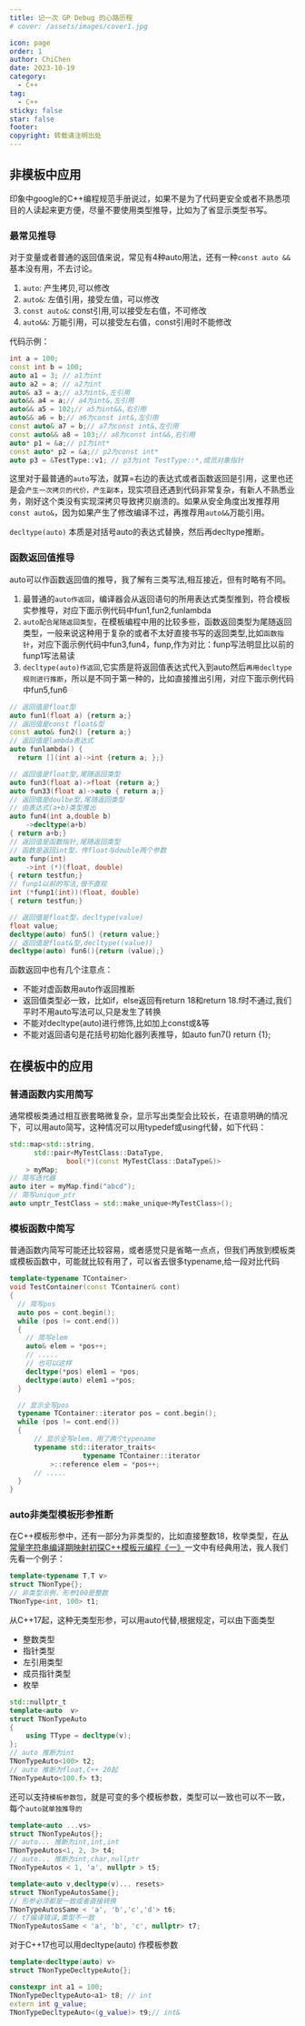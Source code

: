```yaml
---
title: 记一次 GP Debug 的心路历程
# cover: /assets/images/cover1.jpg

icon: page
order: 1
author: ChiChen
date: 2023-10-19
category:
  - C++
tag:
  - C++
sticky: false
star: false
footer: 
copyright: 转载请注明出处
---
```


## 非模板中应用

印象中google的C++编程规范手册说过，如果不是为了代码更安全或者不熟悉项目的人读起来更方便，尽量不要使用类型推导，比如为了省显示类型书写。

### 最常见推导

对于变量或者普通的返回值来说，常见有4种auto用法，还有一种`const auto &&`基本没有用，不去讨论。

1. `auto`: 产生拷贝,可以修改
2. `auto&`: 左值引用，接受左值，可以修改
3. `const auto&`: const引用,可以接受左右值，不可修改
4. `auto&&`: 万能引用，可以接受左右值，const引用时不能修改

代码示例：

```cpp
int a = 100;
const int b = 100;
auto a1 = 3; // a1为int
auto a2 = a; // a2为int
auto& a3 = a;// a3为int&,左引用
auto&& a4 = a;// a4为int&,左引用
auto&& a5 = 102;// a5为int&&,右引用
auto&& a6 = b;// a6为const int&,左引用
const auto& a7 = b;// a7为const int&,左引用
const auto&& a8 = 103;// a8为const int&&,右引用
auto* p1 = &a;// p1为int*
const auto* p2 = &a;// p2为const int*
auto p3 = &TestType::v1; // p3为int TestType::*,成员对象指针
```

这里对于最普通的`auto`写法，就算=右边的表达式或者函数返回是引用，这里也还是会`产生一次拷贝的代价，产生副本`，现实项目还遇到代码非常复杂，有新人不熟悉业务，刚好这个类没有实现深拷贝导致拷贝崩溃的。如果从安全角度出发推荐用`const auto&`，因为如果产生了修改编译不过，再推荐用`auto&&`万能引用。

`decltype(auto)` 本质是对括号auto的表达式替换，然后再decltype推断。

### 函数返回值推导

auto可以作函数返回值的推导，我了解有三类写法,相互接近，但有时略有不同。

1. 最普通的`auto作返回`，编译器会从返回语句的所用表达式类型推到，符合模板实参推导，对应下面示例代码中fun1,fun2,funlambda
2. `auto配合尾随返回类型`，在模板编程中用的比较多些，函数返回类型为尾随返回类型，一般来说这种用于复杂的或者不太好直接书写的返回类型,比如`函数指针`，对应下面示例代码中fun3,fun4，funp,作为对比：funp写法明显比以前的funp1写法易读
3. `decltype(auto)作返回`,它实质是将返回值表达式代入到auto然后`再用decltype规则进行推断`，所以是不同于第一种的，比如直接推出引用，对应下面示例代码中fun5,fun6

```cpp
// 返回值是float型
auto fun1(float a) {return a;}
// 返回值是const float&型
const auto& fun2() {return a;}
// 返回值是lambda表达式
auto funlambda() { 
  return [](int a)->int {return a; };}

// 返回值是float型,尾随返回类型
auto fun3(float a)->float {return a;}
auto fun33(float a)->auto { return a;}
// 返回值是doulbe型,尾随返回类型
// 由表达式(a+b)类型推出
auto fun4(int a,double b)
    ->decltype(a+b)
{ return a+b;}
// 返回值是函数指针,尾随返回类型
// 函数是返回int型，传float与double两个参数
auto funp(int)
    ->int (*)(float, double)
{ return testfun;}
// funp1以前的写法,很不直观
int (*funp1(int))(float, double)
{ return testfun;}    

// 返回值是float型，decltype(value)
float value;
decltype(auto) fun5() {return value;}
// 返回值是float&型,decltype((value))
decltype(auto) fun6(){return (value);}
```

函数返回中也有几个注意点：

- 不能对虚函数用auto作返回推断
- 返回值类型必一致，比如if，else返回有return 18和return 18.f时不通过,我们平时不用auto写法可以,只是发生了转换
- 不能对decltype(auto)进行修饰,比如加上const或&等
- 不能对返回语句是花括号初始化器列表推导，如auto fun7() return {1};

## 在模板中的应用

### 普通函数内实用简写

通常模板类通过相互嵌套略微复杂，显示写出类型会比较长，在语意明确的情况下，可以用auto简写，这种情况可以用typedef或using代替，如下代码：

```cpp
std::map<std::string,
      std::pair<MyTestClass::DataType,
              bool(*)(const MyTestClass::DataType&)>
    > myMap;
// 简写迭代器
auto iter = myMap.find("abcd");
// 简写unique_ptr
auto unptr_TestClass = std::make_unique<MyTestClass>();

```

### 模板函数中简写

普通函数内简写可能还比较容易，或者感觉只是省略一点点，但我们再放到模板类或模板函数中，可能就比较有用了，可以省去很多typename,给一段对比代码

```cpp
template<typename TContainer>
void TestContainer(const TContainer& cont)
{
  // 简写pos
  auto pos = cont.begin();
  while (pos != cont.end())
  {
    // 简写elem
    auto& elem = *pos++;
    // .....
    // 也可以这样
    decltype(*pos) elem1 = *pos;
    decltype(auto) elem1 =*pos;
  }

  // 显示全写pos
  typename TContainer::iterator pos = cont.begin();
  while (pos != cont.end())
  {
      // 显示全写elem，用了两个typename
      typename std::iterator_traits<
                  typename TContainer::iterator
          >::reference elem = *pos++;
      // .....
  }
}
```

### auto非类型模板形参推断

在C++模板形参中，还有一部分为非类型的，比如直接整数18，枚举类型，在[从常量字符串编译期映射初探C++模板元编程《一》](https://zhuanlan.zhihu.com/p/377145104)一文中有经典用法，我人我们先看一个例子：

```cpp
template<typename T,T v>
struct TNonType{};
// 非类型示例，形参100是整数
TNonType<int, 100> t1;
```

从C++17起，这种无类型形参，可以用auto代替,根据规定，可以由下面类型

- 整数类型
- 指针类型
- 左引用类型
- 成员指针类型
- 枚举

```cpp
std::nullptr_t
template<auto  v>
struct TNonTypeAuto
{
    using TType = decltype(v);
};
// auto 推断为int
TNonTypeAuto<100> t2;
// auto 推断为float,C++ 20起
TNonTypeAuto<100.f> t3;
```

还可以支持`模板参数包`，就是可变的多个模板参数，类型可以一致也可以不一致，每个`auto就单独推导的`

```cpp
template<auto ...vs>
struct TNonTypeAutos{};
// auto... 推断为int,int,int
TNonTypeAutos<1, 2, 3> t4;
// auto... 推断为int,char,nullptr
TNonTypeAutos < 1, 'a', nullptr > t5;

template<auto v,decltype(v)... resets>
struct TNonTypeAutosSame{};
// 形参必须都是一致或者直接转换
TNonTypeAutosSame < 'a', 'b','c','d'> t6;
// t7编译错误,类型不一致
TNonTypeAutosSame < 'a', 'b', 'c', nullptr> t7;
```

对于C++17也可以用decltype(auto) 作模板参数

```cpp
template<decltype(auto) v>
struct TNonTypeDecltypeAuto{};

constexpr int a1 = 100;
TNonTypeDecltypeAuto<a1> t8; // int
extern int g_value;
TNonTypeDecltypeAuto<(g_value)> t9;// int&
```
